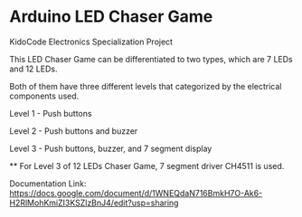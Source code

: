 # Arduino LED Chaser Game
KidoCode Electronics Specialization Project

This LED Chaser Game can be differentiated to two types, which are 7 LEDs and 12 LEDs.

Both of them have three different levels that categorized by the electrical components used.

Level 1 - Push buttons

Level 2 - Push buttons and buzzer

Level 3 - Push buttons, buzzer, and 7 segment display

** For Level 3 of 12 LEDs Chaser Game, 7 segment driver CH4511 is used.

Documentation Link: https://docs.google.com/document/d/1WNEQdaN716BmkH7O-Ak6-H2RlMohKmiZI3KSZlzBnJ4/edit?usp=sharing
